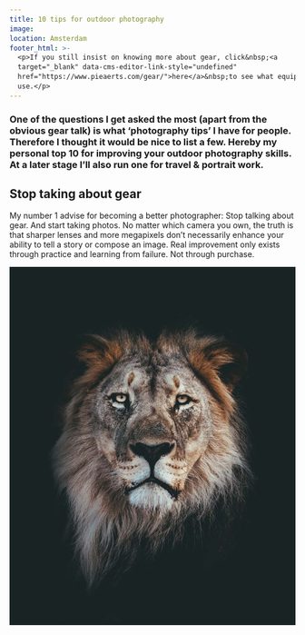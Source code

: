 ```yaml
---
title: 10 tips for outdoor photography
image:
location: Amsterdam
footer_html: >-
  <p>If you still insist on knowing more about gear, click&nbsp;<a
  target="_blank" data-cms-editor-link-style="undefined"
  href="https://www.pieaerts.com/gear/">here</a>&nbsp;to see what equipment I
  use.</p>
---
```


### One of the questions I get asked the most (apart from the obvious gear talk) is what ‘photography tips’ I have for people. Therefore I thought it would be nice to list a few. Hereby my personal top 10 for improving your outdoor photography skills. At a later stage I’ll also run one for travel & portrait work.&nbsp;

## Stop taking about gear

My number 1 advise for becoming a better photographer: Stop talking about gear. And start taking photos. No matter which camera you own, the truth is that sharper lenses and more megapixels don’t necessarily enhance your ability to tell a story or compose an image. Real improvement only exists through practice and learning from failure. Not through purchase.

![](/uploads/4i9a7922.jpg)

&nbsp;